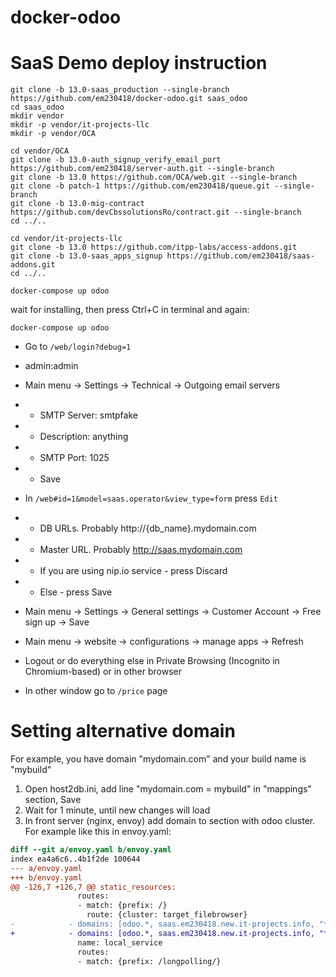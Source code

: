 # docker-odoo
# SaaS Demo deploy instruction

```
git clone -b 13.0-saas_production --single-branch https://github.com/em230418/docker-odoo.git saas_odoo
cd saas_odoo
mkdir vendor
mkdir -p vendor/it-projects-llc
mkdir -p vendor/OCA

cd vendor/OCA
git clone -b 13.0-auth_signup_verify_email_port https://github.com/em230418/server-auth.git --single-branch
git clone -b 13.0 https://github.com/OCA/web.git --single-branch
git clone -b patch-1 https://github.com/em230418/queue.git --single-branch
git clone -b 13.0-mig-contract https://github.com/devCbssolutionsRo/contract.git --single-branch
cd ../..

cd vendor/it-projects-llc
git clone -b 13.0 https://github.com/itpp-labs/access-addons.git
git clone -b 13.0-saas_apps_signup https://github.com/em230418/saas-addons.git
cd ../..

docker-compose up odoo
```

wait for installing, then press Ctrl+C in terminal and again:

```
docker-compose up odoo
```

- Go to `/web/login?debug=1`
- admin:admin
- Main menu -> Settings -> Technical -> Outgoing email servers
- - SMTP Server: smtpfake
- - Description: anything
- - SMTP Port: 1025
- - Save
- In `/web#id=1&model=saas.operator&view_type=form` press `Edit`
- - DB URLs. Probably http://{db_name}.mydomain.com
- - Master URL. Probably http://saas.mydomain.com
- - If you are using nip.io service - press Discard
- - Else - press Save
- Main menu -> Settings -> General settings -> Customer Account -> Free sign up -> Save
- Main menu -> website -> configurations -> manage apps -> Refresh
- Logout or do everything else in Private Browsing (Incognito in Chromium-based) or in other browser

- In other window go to `/price` page

# Setting alternative domain

For example, you have domain "mydomain.com" and your build name is "mybuild"

1. Open host2db.ini, add line "mydomain.com = mybuild" in "mappings" section, Save
2. Wait for 1 minute, until new changes will load
3. In front server (nginx, envoy) add domain to section with odoo cluster. For example like this in envoy.yaml:

```diff
diff --git a/envoy.yaml b/envoy.yaml
index ea4a6c6..4b1f2de 100644
--- a/envoy.yaml
+++ b/envoy.yaml
@@ -126,7 +126,7 @@ static_resources:
               routes:
               - match: {prefix: /}
                 route: {cluster: target_filebrowser}
-            - domains: [odoo.*, saas.em230418.new.it-projects.info, "*.saas.em230418.new.it-projects.info", "*.nip.io"]
+            - domains: [odoo.*, saas.em230418.new.it-projects.info, "*.saas.em230418.new.it-projects.info", "*.nip.io", mydomain.com]
               name: local_service
               routes:
               - match: {prefix: /longpolling/}
```